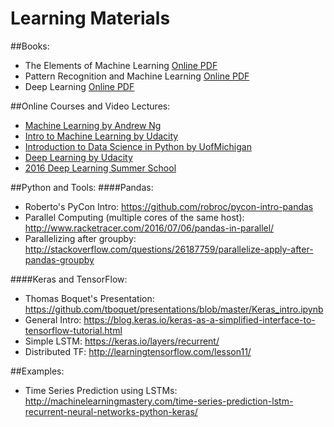 # Learning Materials

##Books:
* The Elements of Machine Learning [Online PDF](https://www.google.ca/url?sa=t&rct=j&q=&esrc=s&source=web&cd=2&ved=0ahUKEwiW6ZTjutTQAhVL0YMKHfvED64QFggoMAE&url=http%3A%2F%2Fstatweb.stanford.edu%2F~tibs%2FElemStatLearn%2Fprintings%2FESLII_print10.pdf&usg=AFQjCNEAqok1DelzqAL7AcGBXOWCB4RWNg&sig2=Gx3DJDuMLD-ZHGerV_6hOQ&cad=rja)
* Pattern Recognition and Machine Learning [Online PDF](http://users.isr.ist.utl.pt/~wurmd/Livros/school/Bishop%20-%20Pattern%20Recognition%20And%20Machine%20Learning%20-%20Springer%20%202006.pdf)
* Deep Learning [Online PDF](http://www.deeplearningbook.org/)

##Online Courses and Video Lectures:
* [Machine Learning by Andrew Ng](https://www.coursera.org/learn/machine-learning/)
* [Intro to Machine Learning by Udacity](https://classroom.udacity.com/courses/ud120)
* [Introduction to Data Science in Python by UofMichigan](https://www.coursera.org/learn/python-data-analysis/)
* [Deep Learning by Udacity](https://classroom.udacity.com/courses/ud730/)
* [2016 Deep Learning Summer School](http://videolectures.net/deeplearning2016_montreal/)

##Python and Tools:
####Pandas:
* Roberto's PyCon Intro: https://github.com/robroc/pycon-intro-pandas
* Parallel Computing (multiple cores of the same host): http://www.racketracer.com/2016/07/06/pandas-in-parallel/
* Parallelizing after groupby: http://stackoverflow.com/questions/26187759/parallelize-apply-after-pandas-groupby

####Keras and TensorFlow:
* Thomas Boquet's Presentation: https://github.com/tboquet/presentations/blob/master/Keras_intro.ipynb<br />
* General Intro: https://blog.keras.io/keras-as-a-simplified-interface-to-tensorflow-tutorial.html<br/> 
* Simple LSTM: https://keras.io/layers/recurrent/<br/>
* Distributed TF: http://learningtensorflow.com/lesson11/<br/>

##Examples:
* Time Series Prediction using LSTMs: http://machinelearningmastery.com/time-series-prediction-lstm-recurrent-neural-networks-python-keras/




